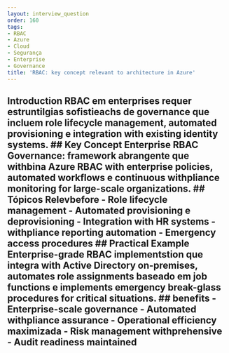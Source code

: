 ```yaml
---
layout: interview_question
order: 160
tags:
- RBAC
- Azure
- Cloud
- Segurança
- Enterprise
- Governance
title: 'RBAC: key concept relevant to architecture in Azure'
---
```


## Introduction RBAC em enterprises requer estruntilgias sofistieachs de governance que incluem role lifecycle management, automated provisioning e integration with existing identity systems. ## Key Concept **Enterprise RBAC Governance**: framework abrangente que withbina Azure RBAC with enterprise policies, automated workflows e continuous withpliance monitoring for large-scale organizations. ## Tópicos Relevbefore - Role lifecycle management - Automated provisioning e deprovisioning - Integration with HR systems - withpliance reporting automation - Emergency access procedures ## Practical Example Enterprise-grade RBAC implementstion que integra with Active Directory on-premises, automates role assignments baseado em job functions e implements emergency break-glass procedures for critical situations. ## benefits - Enterprise-scale governance - Automated withpliance assurance - Operational efficiency maximizada - Risk management withprehensive - Audit readiness maintained